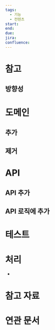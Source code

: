 ```yaml
---
tags:
  - 기능
  - 컨텐츠
start: 
end: 
due: 
jira: 
confluence:
---
```

# 참고

## 방향성

# 도메인

## 추가
## 제거

# API
## API 추가
## API 로직에 추가

# 테스트

# 처리
- 
# 참고 자료

# 연관 문서

